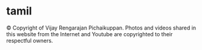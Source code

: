 # tamil

© Copyright of Vijay Rengarajan Pichaikuppan. Photos and videos shared in this website from the Internet and Youtube are copyrighted to their respectful owners.
